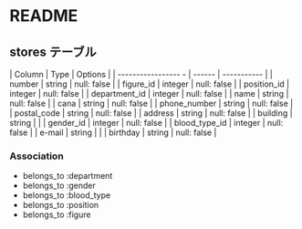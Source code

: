 # README

## stores テーブル

| Column              | Type       | Options     |
| ----------------- - | ------     | ----------- |
| number              | string     | null: false |
| figure_id           | integer    | null: false |
| position_id         | integer    | null: false |
| department_id       | integer    | null: false |
| name                | string     | null: false |
| cana                | string     | null: false |
| phone_number        | string     | null: false |
| postal_code         | string     | null: false |
| address             | string     | null: false |
| building            | string     |             |
| gender_id           | integer    | null: false |
| blood_type_id       | integer    | null: false |
| e-mail              | string     |             |
| birthday            | string     | null: false |


### Association

- belongs_to :department
- belongs_to :gender
- belongs_to :blood_type
- belongs_to :position
- belongs_to :figure
